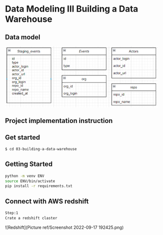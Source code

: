 # Data Modeling III Building a Data Warehouse

## Data model
![er](./Picture%20ref/Screenshot%202022-09-17%20201259.png)
<br>

## Project implementation instruction

## Get started
```sh
$ cd 03-building-a-data-warehouse
```

## Getting Started

```sh
python -m venv ENV
source ENV/bin/activate
pip install -r requirements.txt
```

## Connect with AWS redshift
```sh
Step:1
Crate a redshift claster
```
![Redshift](Picture ref/Screenshot 2022-09-17 192425.png)
<br>
